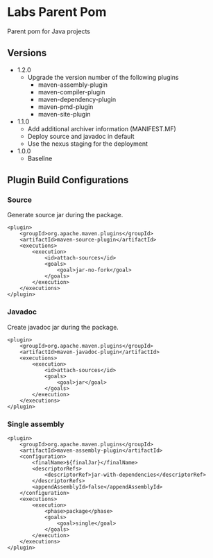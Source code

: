# Labs Parent Pom

Parent pom for Java projects

## Versions

* 1.2.0
    * Upgrade the version number of the following plugins
        * maven-assembly-plugin
        * maven-compiler-plugin
        * maven-dependency-plugin
        * maven-pmd-plugin
        * maven-site-plugin
* 1.1.0 
    * Add additional archiver information (MANIFEST.MF)
    * Deploy source and javadoc in default
    * Use the nexus staging for the deployment
* 1.0.0 
    * Baseline

## Plugin Build Configurations

### Source 

Generate source jar during the package.

```
<plugin>
    <groupId>org.apache.maven.plugins</groupId>
    <artifactId>maven-source-plugin</artifactId>
    <executions>
        <execution>
            <id>attach-sources</id>
            <goals>
                <goal>jar-no-fork</goal>
            </goals>
        </execution>
    </executions>
</plugin>
```

### Javadoc

Create javadoc jar during the package.

```
<plugin>
    <groupId>org.apache.maven.plugins</groupId>
    <artifactId>maven-javadoc-plugin</artifactId>
    <executions>
        <execution>
            <id>attach-sources</id>
            <goals>
                <goal>jar</goal>
            </goals>
        </execution>
    </executions>
</plugin>
```

### Single assembly

```
<plugin>
    <groupId>org.apache.maven.plugins</groupId>
    <artifactId>maven-assembly-plugin</artifactId>
    <configuration>
        <finalName>${finalJar}</finalName>
        <descriptorRefs>
            <descriptorRef>jar-with-dependencies</descriptorRef>
        </descriptorRefs>
        <appendAssemblyId>false</appendAssemblyId>
    </configuration>
    <executions>
        <execution>
            <phase>package</phase>
            <goals>
                <goal>single</goal>
            </goals>
        </execution>
    </executions>
</plugin>
```